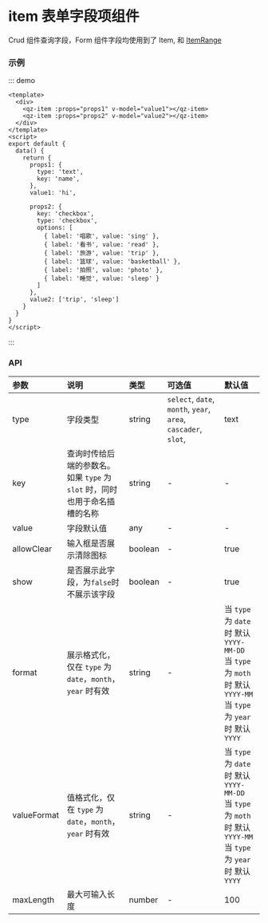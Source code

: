 # item 表单字段项组件

Crud 组件查询字段，Form 组件字段均使用到了 Item, 和 [ItemRange](/component/item-range.html)
### 示例


::: demo
```vue
<template>
  <div>
    <qz-item :props="props1" v-model="value1"></qz-item>
    <qz-item :props="props2" v-model="value2"></qz-item>
  </div>
</template>
<script>
export default {
  data() {
    return {
      props1: {
        type: 'text',
        key: 'name',
      },
      value1: 'hi',

      props2: {
        key: 'checkbox',
        type: 'checkbox',
        options: [
          { label: '唱歌', value: 'sing' },
          { label: '看书', value: 'read' },
          { label: '旅游', value: 'trip' },
          { label: '篮球', value: 'basketball' },
          { label: '拍照', value: 'photo' },
          { label: '睡觉', value: 'sleep' }
        ]
      },
      value2: ['trip', 'sleep']
    }
  }
}
</script>
```
:::

### API
|参数|说明|类型|可选值|默认值|
|:--|:---|:---|:---|:---|
|type|字段类型|string|`select`, `date`, `month`, `year`, `area`, `cascader`, `slot`,|text|
|key|查询时传给后端的参数名。如果 `type` 为 `slot` 时，同时也用于命名插槽的名称 |string|-|-| 引申： <br/>当 `key`的值带有 `^` 字符时，并且value的类型为 Array,会进行对key进行以`^`分割组合 <br/> 如 key:`a^b^c` value:[ 1, 2, 3] 则请求参数由{ a^b^c: [ 1, 2, 3] } => { a:1, b:2, c:3 }, 常用在type: area || cascader
|value|字段默认值|any|-|-|
|allowClear|输入框是否展示清除图标|boolean|-|true|
|show|是否展示此字段，为`false`时不展示该字段|boolean|-|true|
|format|展示格式化，仅在 `type` 为 `date`，`month`， `year` 时有效|string|-|当 `type` 为 `date`时 默认 `YYYY-MM-DD`<br/>当 `type` 为 `moth`时 默认 `YYYY-MM`<br/>当 `type` 为 `year`时 默认 `YYYY`|
|valueFormat|值格式化，仅在 `type` 为 `date`，`month`， `year` 时有效|string|-|当 `type` 为 `date`时 默认 `YYYY-MM-DD`<br/>当 `type` 为 `moth`时 默认 `YYYY-MM`<br/>当 `type` 为 `year`时 默认 `YYYY`|
|maxLength|最大可输入长度|number|-|100|